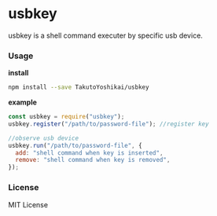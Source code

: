 # usbkey
usbkey is a shell command executer by specific usb device.

### Usage
**install**
```bash
npm install --save TakutoYoshikai/usbkey
```

**example**
```javascript
const usbkey = require("usbkey");
usbkey.register("/path/to/password-file"); //register key

//observe usb device
usbkey.run("/path/to/password-file", {
  add: "shell command when key is inserted",
  remove: "shell command when key is removed",
});
```

### License
MIT License
